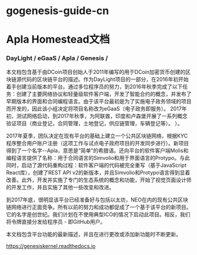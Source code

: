 

# gogenesis-guide-cn

# Apla Homestead文档
### DayLight / eGaaS / Apla / Genesis /

本文档包含基于由DCoin项目创始人于2011年编写的用于DCoin加密货币创建的区块链源代码的区块链平台的描述。作为DayLight项目的一部分，在2016年初开始着手创建当前版本的平台。通过多位程序员的努力，到2016年秋季完成了以下任务：创建了主要网络协议和轻量级软件客户端，开发了智能合约的概念，并发布了早期版本的界面和合同编程语言。由于该平台最初是为了实施电子政务领域的项目而开发的，因此该小组决定将项目名称改为eGaaS（电子政务即服务）。 2017年初，测试网络启动，到2017年秋季，为阿联酋，印度和卢森堡开展了一系列概念验证项目（商业登记，合同管理，土地登记，供应链管理，车辆登记等）。 ）。

2017年夏季，团队决定在现有平台的基础上建立一个公共区块链网络，根据KYC程序整合用户账户注册（这项工作与试点电子政府项目的开发同步进行）。新项目得到了一个名字--Apla，意思是“简单”的希腊语。还向平台的软件客户端Molis和编程语言提供了名称：用于合同语言的Simvolio和用于界面语言的Protypo。与此同时，启动了源代码重构过程：软件客户端的代码被完全重写（基于JavaScript React库），创建了REST API v2的新版本，并且Simvolio和Protypo语言得到显着改善。此外，开发并实施了专门的生态系统的概念和功能，开始了视觉页面设计师的开发工作，并且实施了其他一些改变和改进。

到2017年底，很明显该平台已经准备好与包括以太坊，NEO在内的现有公共区块链网络进行正面竞争。所有以前的努力和成功都促成了一个基于该平台的新项目。它的名字是创世纪。我们计划在不使用典型ICO的情况下启动此项目。相反，我们将令牌直接分发给程序员 - 即GitHub用户。

本文档包含平台功能的最新描述，并且在进行更改或添加新功能时不断更新。

https://genesiskernel.readthedocs.io
